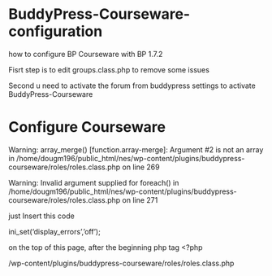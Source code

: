 BuddyPress-Courseware-configuration
===================================

how to configure BP Courseware  with BP 1.7.2



Fisrt step is to edit groups.class.php to remove some issues 


Second u need to activate the forum from buddypress settings to activate BuddyPress-Courseware



Configure Courseware
======================

Warning: array_merge() [function.array-merge]: Argument #2 is not an array in /home/dougm196/public_html/nes/wp-content/plugins/buddypress-courseware/roles/roles.class.php on line 269

Warning: Invalid argument supplied for foreach() in /home/dougm196/public_html/nes/wp-content/plugins/buddypress-courseware/roles/roles.class.php on line 271


just Insert this code

ini_set(‘display_errors’,’off’);

on the top of this page, after the beginning php tag <?php

/wp-content/plugins/buddypress-courseware/roles/roles.class.php
